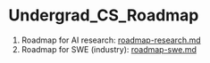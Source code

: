 # Undergrad_CS_Roadmap

1. Roadmap for AI research: [roadmap-research.md](./roadmap-research.md)
1. Roadmap for SWE (industry): [roadmap-swe.md](./roadmap-swe.md)
